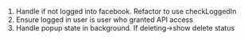1. Handle if not logged into facebook. Refactor to use checkLoggedIn
2. Ensure logged in user is user who granted API access
3. Handle popup state in background. If deleting->show delete status
